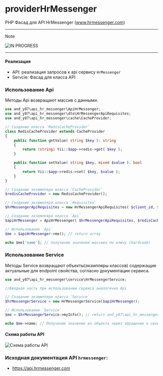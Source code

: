 # providerHrMessenger

PHP Фасад для API HrMessenger (www.hrmessenger.com)

---

> [!NOTE]
> ![IN PROGRESS](http://www.bc-energy.it/wp-content/uploads/2013/08/work-in-progress.png)

---

#### Реализация
 - API: реализация запросов к api сервису `HrMessenger`
 - Servcie: Фасад для класса API
   
### Использование Api
Методы Api возвращают массив с данными.
```php
use and_y87\api_hr_messenger\ApiHrMessenger;
use and_y87\api_hr_messenger\dto\HrMessengerApiRequisites;
use and_y87\api_hr_messenger\cache\CacheProvider;

// Создание класса `RedisCacheProvider`
class RedisCacheProvider extends CacheProvider
{
    public function getValue( string $key ): string
    {
        return (string) Yii::$app->redis->get( $key );
    }

    public function setValue( string $key, mixed $value ): bool
    {
        return Yii::$app->redis->set( $key, $value );
    }
}

// Создание экземпляра класса `CacheProvider`
$redisCacheProvider = new RedisCacheProvider();

// Создание экземпляра класса `Requisites`
$hrMessengerApiRequisites = new HrMessengerApiRequisites( $client_id, $client_secret );

// Создание экземпляра класса `Api`
$apiHrMessenger = ApiHrMessenger( $hrMessengerApiRequisites, $redisCacheProvider );

// Использование `Api`
$me = $apiHrMessenger->me(); // return array

echo $me['name']; // получение значения массива по ключу (hardcode)
```

### Использование Service
Методы Service возвращают объекты(экзмпляры классов) содержащие актуальные для endpoint свойства, согласно документации сервиса.
```php
use and_y87\api_hr_messenger\service\HrMessengerService;

//Вводная часть при использовании сервиса аналогична Api

// Создание экземпляра класса `Service`
$hrMessengerService = new HrMessengerService($apiHrMessenger);

// Использование `Service`
$me = $hrMessengerService->myInfo(); // return and_y87\api_hr_messenger\response\Me();

echo $me->name; // Получение значение из объекта через обращение к свойству
```

#### Схема работы API
![Схема работы API](https://static.andy87.ru/github/api/apiLogivSchema.png?v=3)

### Исходная документация API `hrmessenger`: 
 - https://api.hrmessenger.com
